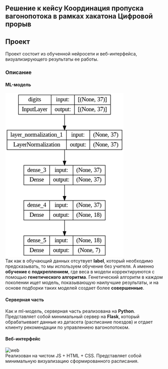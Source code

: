 ## Решение к кейсу **Координация пропуска вагонопотока**  в рамках хакатона **Цифровой прорыв** 
## Проект
Проект состоит из обученной нейросети и веб-интерфейса, визуализирующего результаты ее работы.

### Описание
#### ML-модель
![model](my_model.png) \
Так как в обучающий данных отсутвует **label**, который необходимо предсказывать, то мы используем обучение без учителя. А именно **обучение с подкреплением**, где веса в модели корректируеются с помощью **генетического алгоритма**. Генетический алгоритм в каждом поколении ищет модель, показывающую наилучшие результаты, и на основе подборки таких моделей создает более **совершенные**.

#### Серверная часть
Как и ml-модель, серверная часть реализована на **Python**. Представляет собой минимальный сервер на **Flask**, который обрабатыевает данные из датасета (расписание поездов) и отдает клиенту рекомендации по управлениею вагонопотоком.

#### Веб-интерфейс
![web](web.png) \
Реализован на чистом JS + HTML + CSS. Представляет собой минимальную визуализацию сформированного расписания.